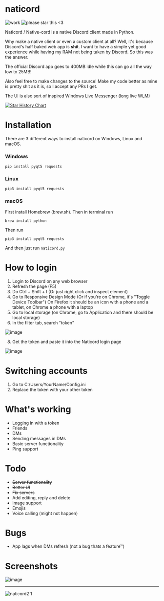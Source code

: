 # naticord
![work](https://img.shields.io/badge/work-in%20progress-green?style=plastic)
![please star this <3](https://img.shields.io/badge/please%20star%20this%20%3C3-yellow?style=plastic)

Naticord / Native-cord is a native Discord client made in Python.

Why make a native client or even a custom client at all? Well, it's because Discord's half baked web app is **shit**. I want to have a simple yet good experience while having my RAM not being taken by Discord. So this was the answer.

The official Discord app goes to 400MB idle while this can go all the way low to 25MB!

Also feel free to make changes to the source! Make my code better as mine is pretty shit as it is, so I accept any PRs I get.

The UI is also sort of inspired Windows Live Messenger (long live WLM)

<a href="https://star-history.com/#n1d3v/naticord&Date">
 <picture>
   <source media="(prefers-color-scheme: dark)" srcset="https://api.star-history.com/svg?repos=n1d3v/naticord&type=Date&theme=dark" />
   <source media="(prefers-color-scheme: light)" srcset="https://api.star-history.com/svg?repos=n1d3v/naticord&type=Date" />
   <img alt="Star History Chart" src="https://api.star-history.com/svg?repos=n1d3v/naticord&type=Date" />
 </picture>
</a>

# Installation
There are 3 different ways to install naticord on Windows, Linux and macOS.
### Windows
```
pip install pyqt5 requests
```
### Linux
```
pip3 install pyqt5 requests
```
### macOS
First install Homebrew (brew.sh). Then in terminal run
```
brew install python
```
Then run
```
pip3 install pyqt5 requests
```
And then just run `naticord.py`

# How to login

1. Login to Discord on any web browser
2. Refresh the page (F5)
3. Do Ctrl + Shift + I (Or just right click and inspect element)
4. Go to Responsive Design Mode (Or if you're on Chrome, it's "Toggle Device Toolbar")
On Firefox it should be an icon with a phone and a tablet, on Chrome a phone with a laptop
5. Go to local storage (on Chrome, go to Application and there should be local storage)
6. In the filter tab, search "token"

![image](https://github.com/Shavixinio/naticord/assets/54279284/7784ece1-3dbf-4fe5-916b-877c86404be8)

8. Get the token and paste it into the Naticord login page

![image](https://github.com/Shavixinio/naticord/assets/54279284/c588eb0d-edf6-4ab7-b2e5-c9ddbb298892)


# Switching accounts

1. Go to C:/Users/YourName/Config.ini
2. Replace the token with your other token

# What's working
- Logging in with a token
- Friends
- DMs
- Sending messages in DMs
- Basic server functionality
- Ping support
# Todo
- ~~Server functionality~~
- ~~Better UI~~
- ~~Fix servers~~
- Add editing, reply and delete
- Image support
- Emojis
- Voice calling (might not happen)
# Bugs
- App lags when DMs refresh (not a bug thats a feature™)
# Screenshots
![image](https://github.com/n1d3v/naticord/assets/135556230/f16cb368-cade-4fdf-b6a7-e8cfdf2d469a)

---

![naticord2 1](https://github.com/n1d3v/naticord/assets/135556230/db2b6f36-c095-42b8-adff-770b7a83d976)




